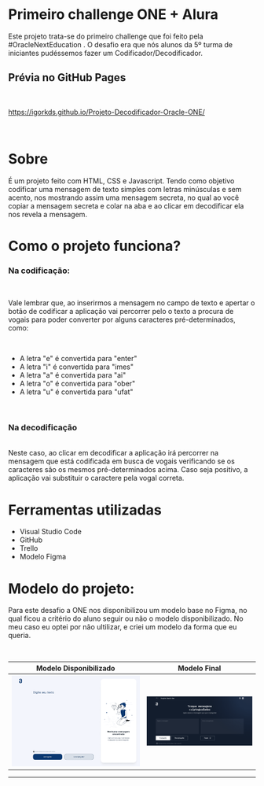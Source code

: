 # Primeiro challenge ONE + Alura

Este projeto trata-se do primeiro challenge que foi feito pela #OracleNextEducation . O desafio era que nós alunos da 5º turma de iniciantes pudéssemos fazer um Codificador/Decodificador. 

## Prévia no GitHub Pages

<br>

https://igorkds.github.io/Projeto-Decodificador-Oracle-ONE/

<br>

# Sobre

É um projeto feito com HTML, CSS e Javascript. Tendo como objetivo codificar uma mensagem de texto simples com letras minúsculas e sem acento, nos mostrando assim uma mensagem secreta, no qual ao você copiar a mensagem secreta e colar na aba e ao clicar em decodificar ela nos revela a mensagem.

# Como o projeto funciona?

### Na codificação:

<br>

Vale lembrar que, ao inserirmos a mensagem no campo de texto e apertar o botão de codificar a aplicação vai percorrer pelo o texto a procura de vogais para poder converter por alguns caracteres pré-determinados, como:

<br>

- A letra "e" é convertida para "enter"
- A letra "i" é convertida para "imes"
- A letra "a" é convertida para "ai"
- A letra "o" é convertida para "ober"
- A letra "u" é convertida para "ufat"

<br>

### Na decodificação

<br>
Neste caso, ao clicar em decodificar a aplicação irá percorrer na mensagem que está codificada em busca de vogais verificando se os caracteres são os mesmos pré-determinados acima. Caso seja positivo, a aplicação vai substituir o caractere pela vogal correta.

# Ferramentas utilizadas

- Visual Studio Code
- GitHub
- Trello
- Modelo Figma

# Modelo do projeto:

Para este desafio a ONE nos disponibilizou um modelo base no Figma, no qual ficou a critério do aluno seguir ou não o modelo disponibilizado. No meu caso eu optei por não ultilizar, e criei um modelo da forma que eu queria.

<br>

| Modelo Disponibilizado                   | Modelo Final                   |
| ---------------------------------------- | ------------------------------ |
| ![](/imagens/modelo-disponibilizado.png) | ![](/imagens/modelo-final.png) |

---
